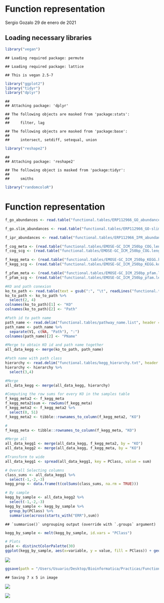 Function representation
================
Sergio Gozalo
29 de enero de 2021

## Loading necessary libraries

``` r
library("vegan")
```

    ## Loading required package: permute

    ## Loading required package: lattice

    ## This is vegan 2.5-7

``` r
library("ggplot2")
library("tidyr")
library("dplyr")
```

    ## 
    ## Attaching package: 'dplyr'

    ## The following objects are masked from 'package:stats':
    ## 
    ##     filter, lag

    ## The following objects are masked from 'package:base':
    ## 
    ##     intersect, setdiff, setequal, union

``` r
library("reshape2")
```

    ## 
    ## Attaching package: 'reshape2'

    ## The following object is masked from 'package:tidyr':
    ## 
    ##     smiths

``` r
library("randomcoloR")
```

# Function representation

``` r
f_go_abundances <- read.table("functional.tables/ERP112966_GO_abundances_v4.1.tsv", header = TRUE, row.names = 1, sep ="\t")

f_go.slim_abundances <- read.table("functional.tables/ERP112966_GO-slim_abundances_v4.1.tsv", header = TRUE, row.names = 1, sep ="\t")

f_ipr_abundances <- read.table("functional.tables/ERP112966_IPR_abundances_v4.1.tsv", header = TRUE, row.names = 1, sep ="\t")

f_cog_meta <- (read.table("functional.tables/EMOSE-GC_ICM_250bp_COG.lengthNorm.metaGsizeNorm.counts.tbl", header = TRUE, sep = "\t", row.names = 1))
f_cog_scg <- (read.table("functional.tables/EMOSE-GC_ICM_250bp_COG.lengthNorm.SCGnorm.counts.tbl", header = TRUE, sep = "\t", row.names = 1))

f_kegg_meta <- (read.table("functional.tables/EMOSE-GC_ICM_250bp_KEGG.ko.lengthNorm.metaGsizeNorm.counts.tbl", header = TRUE, sep = "\t", row.names = 1))
f_kegg_scg <- (read.table("functional.tables/EMOSE-GC_ICM_250bp_KEGG.ko.lengthNorm.SCGnorm.counts.tbl", header = TRUE, sep = "\t", row.names = 1))

f_pfam_meta <- (read.table("functional.tables/EMOSE-GC_ICM_250bp_pfam.lengthNorm.metaGsizeNorm.counts.tbl", header = TRUE, sep = "\t", row.names = 1))
f_pfam_scg <- (read.table("functional.tables/EMOSE-GC_ICM_250bp_pfam.lengthNorm.SCGnorm.counts.tbl", header = TRUE, sep = "\t", row.names = 1))
```

``` r
#KO and path conexion
ko_to_path <- read.table(text = gsub(":", "\t", readLines("functional.tables/ko_pathway.list")))
ko_to_path <- ko_to_path %>%
  select(2, 4)
colnames(ko_to_path)[1] <- "KO"
colnames(ko_to_path)[2] <- "Path"

#Path id to path name
path_name <- read.delim("functional.tables/pathway_name.list", header = FALSE)
path_name <- path_name %>%
  separate(V1, c(NA, "Path"), ":")
colnames(path_name)[2] <- "PName"

#Merge to obtain KO id and path name together
all_data_kegg <- merge(ko_to_path, path_name)

#Path name with path class
hierarchy <- read.delim("functional.tables/kegg_hierarchy.txt", header = TRUE)
hierarchy <- hierarchy %>%
  select(3,4)

#Merge
all_data_kegg <- merge(all_data_kegg, hierarchy)

#Computing the row sums for every KO in the samples table
f_kegg_meta2 <- f_kegg_meta
f_kegg_meta2$sum <- rowSums(f_kegg_meta)
f_kegg_meta2 <- f_kegg_meta2 %>%
  select(0, 51)
f_kegg_meta2 <- tibble::rownames_to_column(f_kegg_meta2, "KO")

#
f_kegg_meta <- tibble::rownames_to_column(f_kegg_meta, "KO")

#Merge all
all_data_kegg1 <- merge(all_data_kegg, f_kegg_meta2, by = "KO")
all_data_kegg2 <- merge(all_data_kegg, f_kegg_meta, by = "KO")

#Transform to wide
all_data_kegg1 <- spread(all_data_kegg1, key = PClass, value = sum)

# Overall Selecting columns
class_sums <- all_data_kegg1 %>%
  select(-1,-2,-3)
kegg_prop <- data.frame(t(colSums(class_sums, na.rm = TRUE)))

# By sample
kegg_by_sample <- all_data_kegg2 %>%
  select(-1,-2,-3)
kegg_by_sample <- kegg_by_sample %>%
  group_by(PClass) %>%
  summarise(across(starts_with("ERR"),sum))
```

    ## `summarise()` ungrouping output (override with `.groups` argument)

``` r
kegg_by_sample <- melt(kegg_by_sample, id.vars = "PClass")

# Plots
pale <- distinctColorPalette(30)
ggplot(kegg_by_sample, aes(x=variable, y = value, fill = PClass)) + geom_bar(position = "fill", stat = "identity") + theme(text = element_text(size = 7), axis.text.x = element_text(size = 5, angle = 90, vjust = 0.5, hjust=1), legend.key.size = unit(0.3, "cm")) + labs(x = NULL, y = NULL, fill = "KEGG class") + guides(fill=guide_legend(ncol=1)) + scale_fill_manual(values = pale)
```

![](Function_representation_files/figure-markdown_github/unnamed-chunk-4-1.png)

``` r
ggsave(path = "/Users/Usuario/Desktop/Bioinformatica/Practicas/Functional_tables/functional.tables/", filename = "KEGG_figure.png", device = "tiff", dpi = 300)
```

    ## Saving 7 x 5 in image

<img src="functional.tables/KEGG_figure.png" />

![](functional.tables/KEGG_figure.png)
